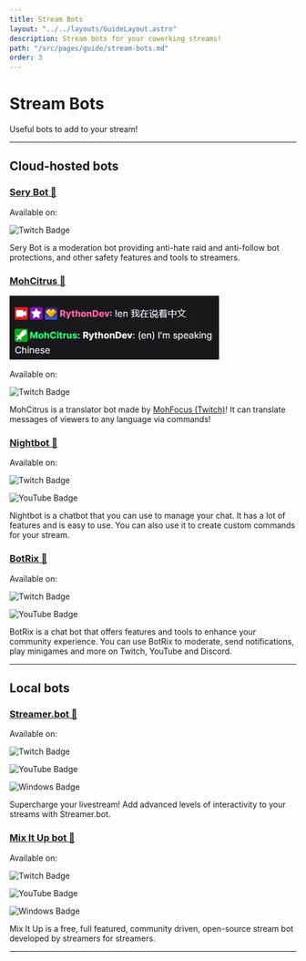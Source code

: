 ```yaml
---
title: Stream Bots
layout: "../../layouts/GuideLayout.astro"
description: Stream bots for your coworking streams!
path: "/src/pages/guide/stream-bots.md"
order: 3
---
```


# Stream Bots

Useful bots to add to your stream! 

---

## Cloud-hosted bots

### [Sery Bot 🔗](https://serycodes.carrd.co/)

<div class="flex flex-row gap-2">

Available on:

![Twitch Badge](https://img.shields.io/badge/Twitch-9146FF?logo=twitch&logoColor=fff&style=for-the-badge)

</div>

Sery Bot is a moderation bot providing anti-hate raid and anti-follow bot protections, and other safety features and tools to streamers.

### [MohCitrus 🔗](https://www.twitch.tv/MohCitrus/about)

![MohCitrus](./_images/bots/mohcitrus.webp)

<div class="flex flex-row gap-2">

Available on:

![Twitch Badge](https://img.shields.io/badge/Twitch-9146FF?logo=twitch&logoColor=fff&style=for-the-badge)
</div>


MohCitrus is a translator bot made by [MohFocus (Twitch)](https://twitch.tv/MohFocus)! It can translate messages of viewers to any language via commands!

### [Nightbot 🔗](https://nightbot.tv/)

<div class="flex flex-row gap-2">

Available on:

![Twitch Badge](https://img.shields.io/badge/Twitch-9146FF?logo=twitch&logoColor=fff&style=for-the-badge)

![YouTube Badge](https://img.shields.io/badge/YouTube-F00?logo=youtube&logoColor=fff&style=for-the-badge)
</div>

Nightbot is a chatbot that you can use to manage your chat. It has a lot of features and is easy to use. You can also use it to create custom commands for your stream.

### [BotRix 🔗](https://botrix.live/)

<div class="flex flex-row gap-2">

Available on:

![Twitch Badge](https://img.shields.io/badge/Twitch-9146FF?logo=twitch&logoColor=fff&style=for-the-badge)

![YouTube Badge](https://img.shields.io/badge/YouTube-F00?logo=youtube&logoColor=fff&style=for-the-badge)
</div>

BotRix is a chat bot that offers features and tools to enhance your community experience. You can use BotRix to moderate, send notifications, play minigames and more on Twitch, YouTube and Discord.

---

## Local bots

### [Streamer.bot 🔗](https://streamer.bot/)

<div class="flex flex-row gap-2">

Available on:

![Twitch Badge](https://img.shields.io/badge/Twitch-9146FF?logo=twitch&logoColor=fff&style=for-the-badge)

![YouTube Badge](https://img.shields.io/badge/YouTube-F00?logo=youtube&logoColor=fff&style=for-the-badge)

![Windows Badge](https://img.shields.io/badge/Windows-0078D4?logo=windows&logoColor=fff&style=for-the-badge)
</div>

Supercharge your livestream! Add advanced levels of interactivity to your streams with Streamer.bot.

### [Mix It Up bot 🔗](https://mixitupapp.com/)

<div class="flex flex-row gap-2">

Available on:

![Twitch Badge](https://img.shields.io/badge/Twitch-9146FF?logo=twitch&logoColor=fff&style=for-the-badge)

![YouTube Badge](https://img.shields.io/badge/YouTube-F00?logo=youtube&logoColor=fff&style=for-the-badge)

![Windows Badge](https://img.shields.io/badge/Windows-0078D4?logo=windows&logoColor=fff&style=for-the-badge)
</div>

Mix It Up is a free, full featured, community driven, open-source stream bot developed by streamers for streamers.

---